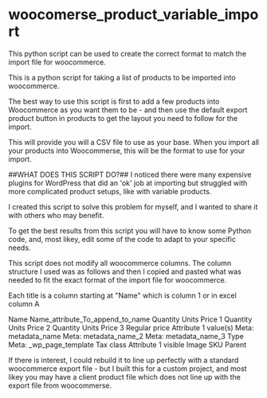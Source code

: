 # woocomerse_product_variable_import
This python script can be used to create the correct format to match the import file for woocommerce.

This is a python script for taking a list of products to be imported into woocommerce.

The best way to use this script is first to add a few products into Woocommerce as you want them to be - and then use the default export product button in products to get the layout you need to follow for the import.

This will provide you will a CSV file to use as your base. When you import all your products into Woocommerse, this will be the format to use for your import.

##WHAT DOES THIS SCRIPT DO?##
I noticed there were many expensive plugins for WordPress that did an 'ok' job at importing but struggled with more complicated product setups, like with variable products.

I created this script to solve this problem for myself, and I wanted to share it with others who may benefit.

To get the best results from this script you will have to know some Python code, and, most likey, edit some of the code to adapt to your specific needs.

This script does not modify all woocommerce columns. The column structure I used was as follows and then I copied and pasted what was needed to fit the exact format of the import file for woocommerce.

Each title is a column starting at "Name" which is column 1 or in excel column A

Name   Name_attribute_To_append_to_name   Quantity   Units  Price 1   Quantity   Units  Price 2   Quantity   Units  Price 3  Regular price  Attribute 1 value(s)   Meta: metadata_name    Meta: metadata_name_2  Meta: metadata_name_3  Type   Meta: _wp_page_template    Tax class  Attribute 1 visible Image SKU    Parent

If there is interest, I could rebuild it to line up perfectly with a standard woocommerce export file - but I built this for a custom project, and most likey you may have a client product file which does not line up with the export file from woocommerse.
